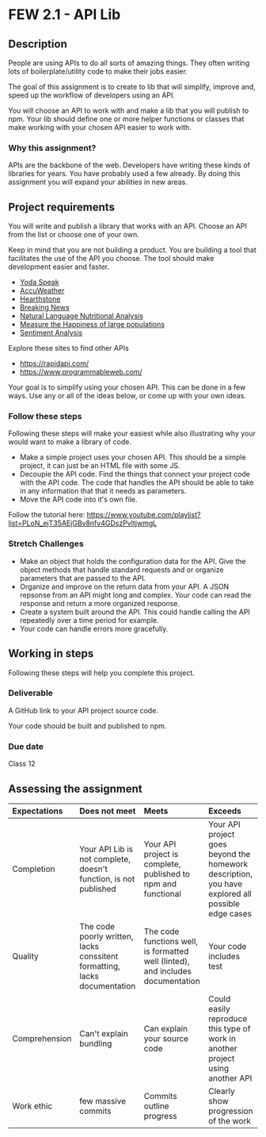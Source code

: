 # FEW 2.1 - API Lib

## Description 

People are using APIs to do all sorts of amazing things. They often writing lots of boilerplate/utility code to make their jobs easier. 

The goal of this assignment is to create to lib that will simplify, improve and, speed up the workflow of developers using an API. 

You will choose an API to work with and make a lib that you will publish to npm. Your lib should define one or more helper functions or classes that make working with your chosen API easier to work with. 

### Why this assignment?

APIs are the backbone of the web. Developers have writing these kinds of libraries for years. You have probably used a few already. By doing this assignment you will expand your abilities in new areas. 

## Project requirements

You will write and publish a library that works with an API. Choose an API from the list or choose one of your own. 

Keep in mind that you are not building a product. You are building a tool that facilitates the use of the API you choose. The tool should make development easier and faster. 

- [Yoda Speak](https://rapidapi.com/ismaelc/api/yoda-speak)
- [AccuWeather](https://rapidapi.com/stefan.skliarov/api/AccuWeather)
- [Hearthstone](https://rapidapi.com/omgvamp/api/hearthstone)
- [Breaking News](https://rapidapi.com/MyAllies/api/breaking-news)
- [Natural Language Nutritional Analysis](https://rapidapi.com/edamam/api/edamam-nutrition-analysis)
- [Measure the Happiness of large populations](https://rapidapi.com/andyreagan/api/hedonometer)
- [Sentiment Analysis](https://rapidapi.com/peckjon/api/algorithmia-nlp-sentimentanalysis)

Explore these sites to find other APIs

- https://rapidapi.com/
- https://www.programmableweb.com/

Your goal is to simplify using your chosen API. This can be done in a few ways. Use any or all of the ideas below, or come up with your own ideas.

### Follow these steps

Following these steps will make your easiest while also illustrating why your would want to make a library of code. 

- Make a simple project uses your chosen API. This should be a simple project, it can just be an HTML file with some JS. 
- Decouple the API code. Find the things that connect your project code with the API code. The code that handles the API should be able to take in any information that that it needs as parameters. 
- Move the API code into it's own file. 

Follow the tutorial here: https://www.youtube.com/playlist?list=PLoN_ejT35AEjGBv8nfv4GDszPvltjwmgL

### Stretch Challenges 

- Make an object that holds the configuration data for the API. Give the object methods that handle standard requests and or organize parameters that are passed to the API. 
- Organize and improve on the return data from your API. A JSON repsonse from an API might long and complex. Your code can read the response and return a more organized response. 
- Create a system built around the API. This could handle calling the API repeatedly over a time period for example. 
- Your code can handle errors more gracefully. 

## Working in steps 

Following these steps will help you complete this project.

### Deliverable

A GitHub link to your API project source code. 

Your code should be built and published to npm. 

### Due date

Class 12

## Assessing the assignment

| Expectations | Does not meet              | Meets                 | Exceeds                          |
|:-------------|:---------------------------|:----------------------|:---------------------------------|
| Completion   | Your API Lib is not complete, doesn't function, is not published | Your API project is complete, published to npm and functional | Your API project goes beyond the homework description, you have explored all possible edge cases |
| Quality      | The code poorly written, lacks conssitent formatting, lacks documentation | The code functions well, is formatted well (linted), and includes documentation | Your code includes test |
| Comprehension| Can't explain bundling | Can explain your source code | Could easily reproduce this type of work in another project using another API |
| Work ethic   | few massive commits | Commits outline progress | Clearly show progression of the work |
